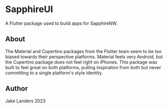 # SapphireUI 

A Flutter package used to build apps for SapphireNW. 

## About

The Material and Cupertino packages from the Flutter team seem to be too biased towards their perspective platforms. Material feels very Android, but the Cupertino package does not feel right on iPhones. This package was built to feel great on both platforms, pulling inspiration from both but never committing to a single platform's style identity. 

## Author

Jake Landers 2023